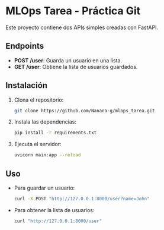 # MLOps Tarea - Práctica Git

Este proyecto contiene dos APIs simples creadas con FastAPI.

## Endpoints
- **POST /user**: Guarda un usuario en una lista.
- **GET /user**: Obtiene la lista de usuarios guardados.

## Instalación
1. Clona el repositorio:
   ```bash
   git clone https://github.com/Nanana-g/mlops_tarea.git
   ```
2. Instala las dependencias:
   ```bash
   pip install -r requirements.txt
   ```
3. Ejecuta el servidor:
   ```bash
   uvicorn main:app --reload
   ```

## Uso
- Para guardar un usuario:
  ```bash
  curl -X POST "http://127.0.0.1:8000/user?name=John"
  ```
- Para obtener la lista de usuarios:
  ```bash
  curl "http://127.0.0.1:8000/user"
  ```

